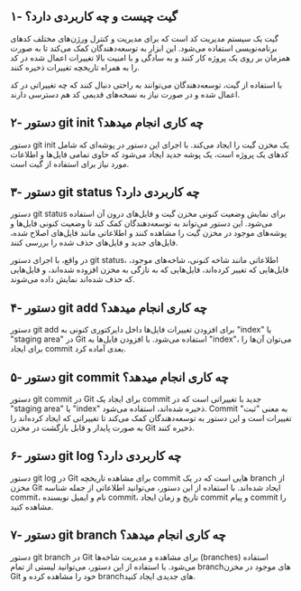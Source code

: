 ## ۱- گیت چیست و چه کاربردی دارد؟

گیت یک سیستم مدیریت کد است که برای مدیریت و کنترل ورژن‌های مختلف کدهای برنامه‌نویسی استفاده می‌شود. این ابزار به توسعه‌دهندگان کمک می‌کند تا به صورت همزمان بر روی یک پروژه کار کنند و به سادگی و با امنیت بالا تغییرات اعمال شده در کد را به همراه تاریخچه تغییرات ذخیره کنند.

با استفاده از گیت، توسعه‌دهندگان می‌توانند به راحتی دنبال کنند که چه تغییراتی در کد اعمال شده و در صورت نیاز به نسخه‌های قدیمی کد هم دسترسی دارند.

## ۲- دستور git init چه کاری انجام میدهد؟

دستور git init یک مخزن گیت را ایجاد می‌کند.
با اجرای این دستور در پوشه‌ای که شامل کدهای یک پروژه است، یک پوشه جدید ایجاد می‌شود که حاوی تمامی فایل‌ها و اطلاعات مورد نیاز برای استفاده از گیت است.

## ۳- دستور git status چه کاربردی دارد؟

دستور git status برای نمایش وضعیت کنونی مخزن گیت و فایل‌های درون آن استفاده می‌شود. این دستور می‌تواند به توسعه‌دهندگان کمک کند تا وضعیت کنونی فایل‌ها و پوشه‌های موجود در مخزن گیت را مشاهده کنند و اطلاعاتی مانند فایل‌های اصلاح شده، فایل‌های جدید و فایل‌های حذف شده را بررسی کنند.

در واقع، با اجرای دستور git status، اطلاعاتی مانند شاخه کنونی، شاخه‌های موجود، فایل‌هایی که تغییر کرده‌اند، فایل‌هایی که به تازگی به مخزن افزوده شده‌اند، و فایل‌هایی که حذف شده‌اند نمایش داده می‌شوند.

## ۴- دستور git add چه کاری انجام میدهد؟

دستور git add برای افزودن تغییرات فایل‌ها داخل دایرکتوری کنونی به "index" یا "staging area" در Git استفاده می‌شود. با افزودن فایل‌ها به "index"، می‌توان آن‌ها را برای ایجاد commit بعدی آماده کرد.

## ۵- دستور git commit چه کاری انجام میدهد؟

دستور git commit در Git برای ایجاد یک commit جدید با تغییراتی است که در "staging area" یا "index" ذخیره شده‌اند، استفاده می‌شود. Commit به معنی "ثبت" تغییرات است و این دستور به توسعه‌دهندگان کمک می‌کند تا تغییراتی که ایجاد کرده‌اند را به صورت پایدار و قابل بازگشت در مخزن Git ذخیره کنند.

## ۶- دستور git log چه کاربردی دارد؟

دستور git log در Git برای مشاهده تاریخچه commit هایی است که در یک branch از مخزن Git ایجاد شده‌اند. با استفاده از این دستور، می‌توانید اطلاعاتی از جمله شناسه commit، نام و ایمیل نویسنده commit، تاریخ و زمان ایجاد commit و پیام commit را مشاهده کنید.

## ۷- دستور git branch چه کاری انجام میدهد؟

دستور git branch در Git برای مشاهده و مدیریت شاخه‌ها (branches) استفاده می‌شود. با استفاده از این دستور، می‌توانید لیستی از تمام branchهای موجود در مخزن Git خود را مشاهده کرده و branchهای جدیدی ایجاد کنید.
